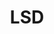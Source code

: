 ---
title: LSD
crosslinks:
- livven
- Drugs
- DarkNetMarkets
- Psychonaut
- microdosing
- ShrugLifeSyndicate
- replications
- drugscirclejerk
- woahdude
- Currentlytripping
- Art
- autotldr
- 1P_LSD
- gratefuldead
- shrooms
- DMT
- place
- RCSources
- trees
- AskReddit
---